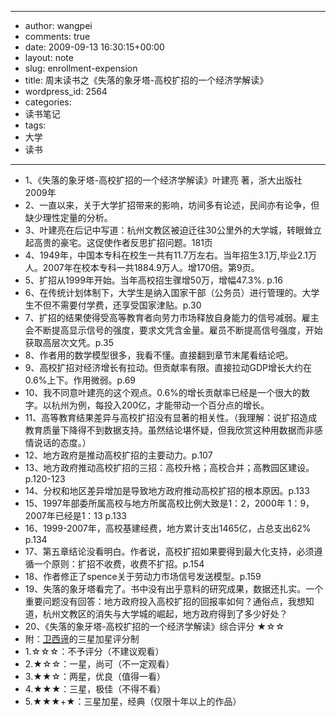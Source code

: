 - --
- author: wangpei
- comments: true
- date: 2009-09-13 16:30:15+00:00
- layout: note
- slug: enrollment-expension
- title: 周末读书之《失落的象牙塔-高校扩招的一个经济学解读》
- wordpress_id: 2564
- categories:
- 读书笔记
- tags:
- 大学
- 读书
- --
- 1、《失落的象牙塔-高校扩招的一个经济学解读》叶建亮 著，浙大出版社 2009年
- 2、一直以来，关于大学扩招带来的影响，坊间多有论述，民间亦有论争，但缺少理性定量的分析。  
- 3、叶建亮在后记中写道：杭州文教区被迫迁往30公里外的大学城，转眼耸立起高贵的豪宅。这促使作者反思扩招问题。181页
- 4、1949年，中国本专科在校生一共有11.7万左右。当年招生3.1万,毕业2.1万人。2007年在校本专科一共1884.9万人。增170倍。第9页。
- 5、扩招从1999年开始。当年高校招生骤增50万，增幅47.3%. p.16  
- 6、在传统计划体制下，大学生是纳入国家干部（公务员）进行管理的。大学生不但不需要付学费，还享受国家津贴。p.30  
- 7、扩招的结果使得受高等教育者向劳力市场释放自身能力的信号减弱。雇主会不断提高显示信号的强度，要求文凭含金量。雇员不断提高信号强度，开始获取高层次文凭。p.35
- 8、作者用的数学模型很多，我看不懂。直接翻到章节末尾看结论吧。
- 9、高校扩招对经济增长有拉动。但贡献率有限。直接拉动GDP增长大约在0.6%上下。作用微弱。p.69 
- 10、我不同意叶建亮的这个观点。0.6%的增长贡献率已经是一个很大的数字。以杭州为例，每投入200亿，才能带动一个百分点的增长。
- 11、高等教育结果差异与高校扩招没有显著的相关性。（我理解：说扩招造成教育质量下降得不到数据支持。虽然结论堪怀疑，但我欣赏这种用数据而非感情说话的态度。）
- 12、地方政府是推动高校扩招的主要动力。p.107
- 13、地方政府推动高校扩招的三招：高校升格；高校合并；高教园区建设。p.120-123  
- 14、分权和地区差异增加是导致地方政府推动高校扩招的根本原因。p.133  
- 15、1997年部委所属高校与地方所属高校比例大致是1：2，2000年 1：9，2007年已经是1：13 p.133 
- 16、1999-2007年，高校基建经费，地方累计支出1465亿，占总支出62% p.134 
- 17、第五章结论没看明白。作者说，高校扩招如果要得到最大化支持，必须遵循一个原则：扩招不收费，收费不扩招。p.154 
- 18、作者修正了spence关于劳动力市场信号发送模型。p.159  
- 19、失落的象牙塔看完了。书中没有出乎意料的研究成果，数据还扎实。一个重要问题没有回答：地方政府投入高校扩招的回报率如何？通俗点，我想知道，杭州文教区的消失与大学城的崛起，地方政府得到了多少好处？
- 20、《失落的象牙塔-高校扩招的一个经济学解读》综合评分 ★☆☆
- 附：[卫西谛](http://vcd.cinepedia.cn/)的三星加星评分制
- 1.☆☆☆：不予评分（不建议观看）
- 2.★☆☆：一星，尚可（不一定观看）
- 3.★★☆：两星，优良（值得一看）
- 4.★★★：三星，极佳（不得不看）
- 5.★★★+★：三星加星，经典（仅限十年以上的作品） 
